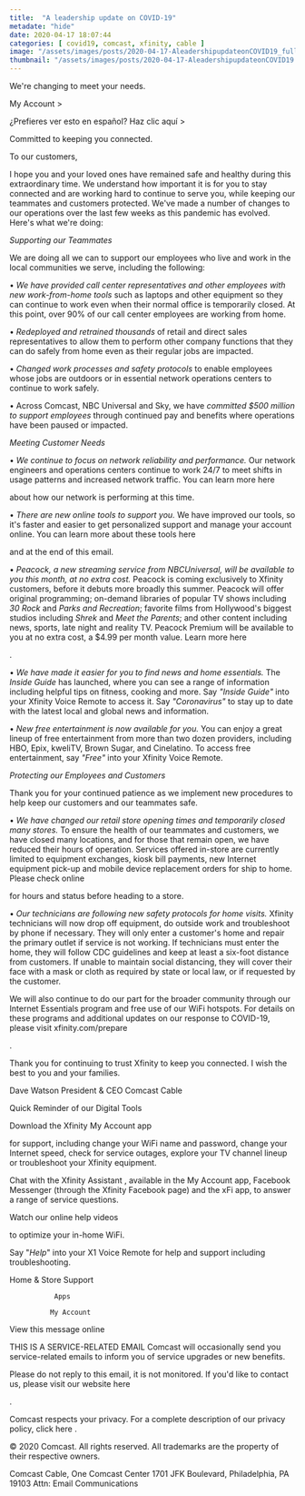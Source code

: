 ```yaml
---
title:  "A leadership update on COVID-19"
metadate: "hide"
date: 2020-04-17 18:07:44
categories: [ covid19, comcast, xfinity, cable ]
image: "/assets/images/posts/2020-04-17-AleadershipupdateonCOVID19_full.png"
thumbnail: "/assets/images/posts/2020-04-17-AleadershipupdateonCOVID19.png"
---
```

We're changing to meet your needs.


My Account >


¿Prefieres ver esto en español? Haz clic aquí >


Committed to keeping you
connected.


To our customers,

I hope you and your loved ones have remained safe and healthy during this
extraordinary time. We understand how important it is for you to stay
connected and are working hard to continue to serve you, while keeping our
teammates and customers protected. We've made a number of changes to our
operations over the last few weeks as this pandemic has evolved. Here's
what we're doing:

*Supporting our Teammates*

We are doing all we can to support our employees who live and work in the
local communities we serve, including the following:

•
*We have provided call center representatives and other employees with new
work-from-home tools* such as laptops and other equipment so they can
continue to work even when their normal office is temporarily closed. At
this point, over 90% of our call center employees are working from home.

•
*Redeployed and retrained thousands* of retail and direct sales
representatives to allow them to perform other company functions that they
can do safely from home even as their regular jobs are impacted.

•
*Changed work processes and safety protocols* to enable employees whose
jobs are outdoors or in essential network operations centers to continue to
work safely.

•
Across Comcast, NBC Universal and Sky, we have *committed $500 million to
support employees* through continued pay and benefits where operations have
been paused or impacted.


*Meeting Customer Needs*

•
*We continue to focus on network reliability and performance.* Our network
engineers and operations centers continue to work 24/7 to meet shifts in
usage patterns and increased network traffic. You can learn more here

about how our network is performing at this time.

•
*There are new online tools to support you.* We have improved our tools, so
it's faster and easier to get personalized support and manage your account
online. You can learn more about these tools here

and at the end of this email.

•
*Peacock, a new streaming service from NBCUniversal, will be available to
you this month, at no extra cost.* Peacock is coming exclusively to Xfinity
customers, before it debuts more broadly this summer. Peacock will offer
original programming; on-demand libraries of popular TV shows including *30
Rock* and *Parks and Recreation*; favorite films from Hollywood's biggest
studios including *Shrek* and *Meet the Parents*; and other content
including news, sports, late night and reality TV. Peacock Premium will be
available to you at no extra cost, a $4.99 per month value. Learn more here

.

•
*We have made it easier for you to find news and home essentials.* The *Inside
Guide* has launched, where you can see a range of information including
helpful tips on fitness, cooking and more. Say *"Inside Guide"* into your
Xfinity Voice Remote to access it. Say *"Coronavirus"* to stay up to date
with the latest local and global news and information.

•
*New free entertainment is now available for you.* You can enjoy a great
lineup of free entertainment from more than two dozen providers, including
HBO, Epix, kweliTV, Brown Sugar, and Cinelatino. To access free
entertainment, say *"Free"* into your Xfinity Voice Remote.


*Protecting our Employees and Customers*

Thank you for your continued patience as we implement new procedures to
help keep our customers and our teammates safe.

•
*We have changed our retail store opening times and temporarily closed many
stores.* To ensure the health of our teammates and customers, we have
closed many locations, and for those that remain open, we have reduced
their hours of operation. Services offered in-store are currently limited
to equipment exchanges, kiosk bill payments, new Internet equipment pick-up
and mobile device replacement orders for ship to home. Please check online

for hours and status before heading to a store.

•
*Our technicians are following new safety protocols for home visits.*
Xfinity technicians will now drop off equipment, do outside work and
troubleshoot by phone if necessary. They will only enter a customer's home
and repair the primary outlet if service is not working. If technicians
must enter the home, they will follow CDC guidelines and keep at least a
six-foot distance from customers. If unable to maintain social distancing,
they will cover their face with a mask or cloth as required by state or
local law, or if requested by the customer.

We will also continue to do our part for the broader community through our
Internet Essentials program and free use of our WiFi hotspots. For details
on these programs and additional updates on our response to COVID-19,
please visit xfinity.com/prepare

.

Thank you for continuing to trust Xfinity to keep you connected. I wish the
best to you and your families.



Dave Watson
President & CEO
Comcast Cable


Quick Reminder of our Digital Tools


Download the Xfinity My Account app

for support, including change your WiFi name and password, change your
Internet speed, check for service outages, explore your TV channel lineup
or troubleshoot your Xfinity equipment.

Chat with the Xfinity Assistant
,
available in the My Account app, Facebook Messenger (through the Xfinity
Facebook page) and the xFi app, to answer a range of service questions.

Watch our online help videos

to optimize your in-home WiFi.

Say "*Help*" into your X1 Voice Remote for help and support including
troubleshooting.

Home & Store Support

               Apps

              My Account


View this message online


THIS IS A SERVICE-RELATED EMAIL
Comcast will occasionally send you service-related emails to inform you
of service upgrades or new benefits.

Please do not reply to this email, it is not monitored.
If you'd like to contact us, please visit our website here

.

Comcast respects your privacy. For a complete description of our privacy
policy, click here
.


© 2020 Comcast. All rights reserved. All trademarks are the property of
their respective owners.

Comcast Cable, One Comcast Center
1701 JFK Boulevard, Philadelphia, PA 19103
Attn: Email Communications




